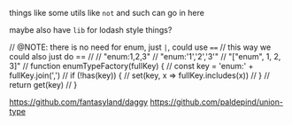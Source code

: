 things like some utils like `not` and such can go in here

maybe also have `lib` for lodash style things?


// @NOTE: there is no need for enum, just `|`, could use `==`
// this way we could also just do ==
//
// "enum:1,2,3"
// "enum:'1','2','3'"
// "["enum", 1, 2, 3]"
// function enumTypeFactory(fullKey) {
//   const key = 'enum:' + fullKey.join(',')
//   if (!has(key)) {
//     set(key, x => fullKey.includes(x))
//   }
//   return get(key)
// }

https://github.com/fantasyland/daggy
https://github.com/paldepind/union-type
